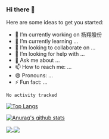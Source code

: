 ### Hi there 👋
Here are some ideas to get you started:

- 🔭 I’m currently working on 扬翔股份
- 🌱 I’m currently learning ...
- 👯 I’m looking to collaborate on ...
- 🤔 I’m looking for help with ...
- 💬 Ask me about ...
- 📫 How to reach me: ...
- 😄 Pronouns: ...
- ⚡ Fun fact: ...

<!--START_SECTION:waka-->

```text
No activity tracked
```

<!--END_SECTION:waka-->

[![Top Langs](https://github-readme-stats.vercel.app/api/top-langs/?username=tony2015116&layout=compact)](https://github.com/anuraghazra/github-readme-stats)
<!--&hide=javascript,html,SCSS,CSS-->


[![Anurag's github stats](https://github-readme-stats.vercel.app/api?username=tony2015116&show_icons=true&theme=radical)](https://github.com/anuraghazra/github-readme-stats)

<a href="https://github.com/tony2015116/blogdown">
  <img align="center" src="https://github-readme-stats.vercel.app/api/pin/?username=tony2015116&repo=blogdown" />
</a>
<a href="https://github.com/tony2015116/r_note">
  <img align="center" src="https://github-readme-stats.vercel.app/api/pin/?username=tony2015116&repo=r_note" />
</a>
